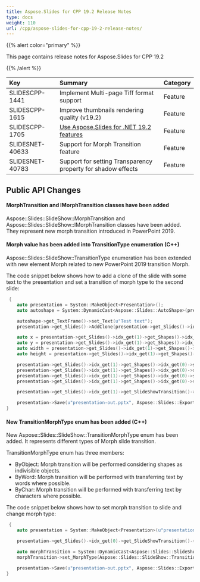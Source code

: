 ```yaml
---
title: Aspose.Slides for CPP 19.2 Release Notes
type: docs
weight: 110
url: /cpp/aspose-slides-for-cpp-19-2-release-notes/
---
```


{{% alert color="primary" %}} 

This page contains release notes for Aspose.Slides for CPP 19.2

{{% /alert %}} 

|**Key**|**Summary**|**Category**|
| :- | :- | :- |
|SLIDESCPP-1441|Implement Multi-page Tiff format support|Feature|
|SLIDESCPP-1615|Improve thumbnails rendering quality (v19.2)|Feature|
|SLIDESCPP-1705|[Use Aspose.Slides for .NET 19.2 features](https://docs.aspose.com/display/slidesnet/Aspose.Slides+for+.NET+19.2+Release+Notes)|Feature|
|SLIDESNET-40633|Support for Morph Transition feature|Feature|
|SLIDESNET-40783|Support for setting Transparency property for shadow effects|Feature|
## **Public API Changes**

#### **MorphTransition and IMorphTransition classes have been added**
Aspose::Slides::SlideShow::MorphTransition and Aspose::Slides::SlideShow::IMorphTransition classes have been added. They represent new morph transition introduced in PowerPoint 2019.
#### **Morph value has been added into TransitionType enumeration (C++)**
Aspose::Slides::SlideShow::TransitionType enumeration has been extended with new element Morph related to new PowerPoint 2019 transition Morph.

The code snippet below shows how to add a clone of the slide with some text to the presentation and set a transition of morph type to the second slide:

``` cpp
 {
    auto presentation = System::MakeObject<Presentation>();
    auto autoshape = System::DynamicCast<Aspose::Slides::AutoShape>(presentation->get_Slides()->idx_get(0)->get_Shapes()->AddAutoShape(Aspose::Slides::ShapeType::Rectangle, 100, 100, 400, 100));

    autoshape->get_TextFrame()->set_Text(u"Test text");
    presentation->get_Slides()->AddClone(presentation->get_Slides()->idx_get(0));

    auto x = presentation->get_Slides()->idx_get(1)->get_Shapes()->idx_get(0)->get_X();
    auto y = presentation->get_Slides()->idx_get(1)->get_Shapes()->idx_get(0)->get_Y();
    auto width = presentation->get_Slides()->idx_get(1)->get_Shapes()->idx_get(0)->get_Width();
    auto height = presentation->get_Slides()->idx_get(1)->get_Shapes()->idx_get(0)->get_Height();

    presentation->get_Slides()->idx_get(1)->get_Shapes()->idx_get(0)->set_X(x + 100);
    presentation->get_Slides()->idx_get(1)->get_Shapes()->idx_get(0)->set_Y(y + 50);
    presentation->get_Slides()->idx_get(1)->get_Shapes()->idx_get(0)->set_Width(width + 200);
    presentation->get_Slides()->idx_get(1)->get_Shapes()->idx_get(0)->set_Height(height + 10);

    presentation->get_Slides()->idx_get(1)->get_SlideShowTransition()->set_Type(Aspose::Slides::SlideShow::TransitionType::Morph);

    presentation->Save(u"presentation-out.pptx", Aspose::Slides::Export::SaveFormat::Pptx);
}
```

#### **New TransitionMorphType enum has been added (C++)**
New Aspose::Slides::SlideShow::TransitionMorphType enum has been added. It represents different types of Morph slide transition.

TransitionMorphType enum has three members:

- ByObject: Morph transition will be performed considering shapes as indivisible objects.
- ByWord: Morph transition will be performed with transferring text by words where possible.
- ByChar: Morph transition will be performed with transferring text by characters where possible.

The code snippet below shows how to set morph transition to slide and change morph type:

``` cpp
 {
    auto presentation = System::MakeObject<Presentation>(u"presentation.pptx");

    presentation->get_Slides()->idx_get(0)->get_SlideShowTransition()->set_Type(Aspose::Slides::SlideShow::TransitionType::Morph);

    auto morphTransition = System::DynamicCast<Aspose::Slides::SlideShow::IMorphTransition>(presentation->get_Slides()->idx_get(0)->get_SlideShowTransition()->get_Value());
    morphTransition->set_MorphType(Aspose::Slides::SlideShow::TransitionMorphType::ByWord);

    presentation->Save(u"presentation-out.pptx", Aspose::Slides::Export::SaveFormat::Pptx);
}
```
